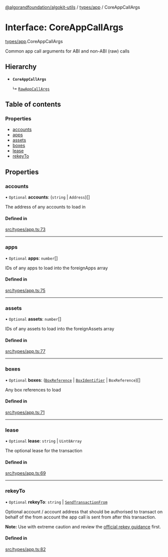 [@algorandfoundation/algokit-utils](../README.md) / [types/app](../modules/types_app.md) / CoreAppCallArgs

# Interface: CoreAppCallArgs

[types/app](../modules/types_app.md).CoreAppCallArgs

Common app call arguments for ABI and non-ABI (raw) calls

## Hierarchy

- **`CoreAppCallArgs`**

  ↳ [`RawAppCallArgs`](types_app.RawAppCallArgs.md)

## Table of contents

### Properties

- [accounts](types_app.CoreAppCallArgs.md#accounts)
- [apps](types_app.CoreAppCallArgs.md#apps)
- [assets](types_app.CoreAppCallArgs.md#assets)
- [boxes](types_app.CoreAppCallArgs.md#boxes)
- [lease](types_app.CoreAppCallArgs.md#lease)
- [rekeyTo](types_app.CoreAppCallArgs.md#rekeyto)

## Properties

### accounts

• `Optional` **accounts**: (`string` \| `Address`)[]

The address of any accounts to load in

#### Defined in

[src/types/app.ts:73](https://github.com/algorandfoundation/algokit-utils-ts/blob/main/src/types/app.ts#L73)

___

### apps

• `Optional` **apps**: `number`[]

IDs of any apps to load into the foreignApps array

#### Defined in

[src/types/app.ts:75](https://github.com/algorandfoundation/algokit-utils-ts/blob/main/src/types/app.ts#L75)

___

### assets

• `Optional` **assets**: `number`[]

IDs of any assets to load into the foreignAssets array

#### Defined in

[src/types/app.ts:77](https://github.com/algorandfoundation/algokit-utils-ts/blob/main/src/types/app.ts#L77)

___

### boxes

• `Optional` **boxes**: ([`BoxReference`](types_app.BoxReference.md) \| [`BoxIdentifier`](../modules/types_app.md#boxidentifier) \| `BoxReference`)[]

Any box references to load

#### Defined in

[src/types/app.ts:71](https://github.com/algorandfoundation/algokit-utils-ts/blob/main/src/types/app.ts#L71)

___

### lease

• `Optional` **lease**: `string` \| `Uint8Array`

The optional lease for the transaction

#### Defined in

[src/types/app.ts:69](https://github.com/algorandfoundation/algokit-utils-ts/blob/main/src/types/app.ts#L69)

___

### rekeyTo

• `Optional` **rekeyTo**: `string` \| [`SendTransactionFrom`](../modules/types_transaction.md#sendtransactionfrom)

Optional account / account address that should be authorised to transact on behalf of the from account the app call is sent from after this transaction.

**Note:** Use with extreme caution and review the [official rekey guidance](https://developer.algorand.org/docs/get-details/accounts/rekey/) first.

#### Defined in

[src/types/app.ts:82](https://github.com/algorandfoundation/algokit-utils-ts/blob/main/src/types/app.ts#L82)
